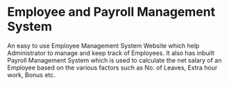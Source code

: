 # Employee and Payroll Management System
An easy to use Employee Management System Website which help Administrator to manage and keep track of Employees. It also has inbuilt Payroll Management System which is used to calculate the net salary of an Employee based on the various factors such as No. of Leaves, Extra hour work, Bonus etc.
